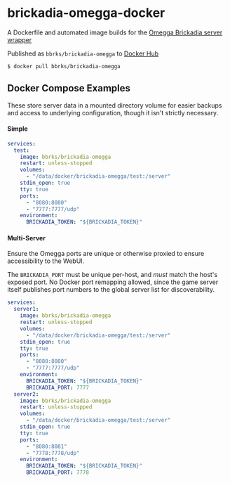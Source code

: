 # brickadia-omegga-docker

A Dockerfile and automated image builds for the [Omegga Brickadia server wrapper](https://github.com/brickadia-community/omegga)

Published as `bbrks/brickadia-omegga` to [Docker Hub](https://hub.docker.com/r/bbrks/brickadia-omegga)

```sh
$ docker pull bbrks/brickadia-omegga
```

## Docker Compose Examples

These store server data in a mounted directory volume for easier backups and access to underlying configuration, though it isn't strictly necessary.

#### Simple

```yml
services:
  test:
    image: bbrks/brickadia-omegga
    restart: unless-stopped
    volumes:
      - "/data/docker/brickadia-omegga/test:/server"
    stdin_open: true
    tty: true
    ports:
      - "8080:8080"
      - "7777:7777/udp"
    environment:
      BRICKADIA_TOKEN: "${BRICKADIA_TOKEN}"
```

#### Multi-Server

Ensure the Omegga ports are unique or otherwise proxied to ensure accessibility to the WebUI.

The `BRICKADIA_PORT` must be unique per-host, and _must_ match the host's exposed port. No Docker port remapping allowed, since the game server itself publishes port numbers to the global server list for discoverability.

```yml
services:
  server1:
    image: bbrks/brickadia-omegga
    restart: unless-stopped
    volumes:
      - "/data/docker/brickadia-omegga/test:/server"
    stdin_open: true
    tty: true
    ports:
      - "8080:8080"
      - "7777:7777/udp"
    environment:
      BRICKADIA_TOKEN: "${BRICKADIA_TOKEN}"
      BRICKADIA_PORT: 7777
  server2:
    image: bbrks/brickadia-omegga
    restart: unless-stopped
    volumes:
      - "/data/docker/brickadia-omegga/test:/server"
    stdin_open: true
    tty: true
    ports:
      - "8080:8081"
      - "7778:7778/udp"
    environment:
      BRICKADIA_TOKEN: "${BRICKADIA_TOKEN}"
      BRICKADIA_PORT: 7778
```
